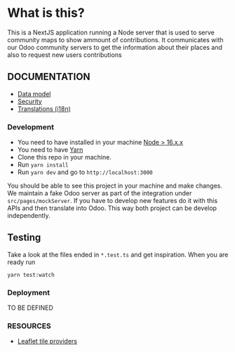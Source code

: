 # What is this?
This is a NextJS application running a Node server that is used to serve community maps to show ammount of contributions.
It communicates with our Odoo community servers to get the information about their places and also to request new users contributions

## DOCUMENTATION
- [Data model](/doc/data-model.md)
- [Security](/doc/security.md)
- [Translations (i18n)](/doc/i18n.md)

### Development
- You need to have installed in your machine [Node > 16.x.x](https://nodejs.org/en/)
- You need to have [Yarn](https://yarnpkg.com/)
- Clone this repo in your machine.
- Run `yarn install`
- Run `yarn dev` and go to `http://localhost:3000`

You should be able to see this project in your machine and make changes. We maintain a fake Odoo server as part of
the integration under `src/pages/mockServer`. If you have to develop new features do it with this APIs and then translate into Odoo.
This way both project can be develop independently.

## Testing
Take a look at the files ended in `*.test.ts` and get inspiration. When you are ready run
```
yarn test:watch
```

### Deployment
TO BE DEFINED

### RESOURCES
- [Leaflet tile providers](http://leaflet-extras.github.io/leaflet-providers/preview/index.html)

